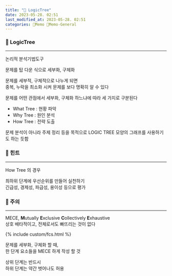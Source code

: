 ```yaml
---
title: "🥑 LogicTree"
date: 2023-05-28. 02:51
last_modified_at: 2023-05-28. 02:51
categories: 🌳Memo 🥑Memo-General
---
```


### 🎯 LogicTree

---

논리적 분석기법도구  

문제를 탑 다운 식으로 세부화, 구체화  

문제를 세부적, 구체적으로 나누게 되면  
중복, 누락을 최소화 시켜 문제를 보다 명확히 알 수 있다  

문제를 어떤 관점에서 세부화, 구체화 하느냐에 따라 세 가지로 구분된다  

- What Tree : 현황 파악
- Why Tree : 원인 분석
- How Tree : 전략 도출

문제 분석이 아니라 주제 정리 등을 목적으로 LOGIC TREE 모양의 그래프를 사용하기도 하는 듯함  

### 🎯 힌트

---

How Tree 의 경우  

최하위 단계에 우선순위를 만들어 실천하기  
긴급성, 경제성, 파급성, 용이성 등으로 평가  

### 🎯 주의

---

MECE, **M**utually **E**xclusive **C**ollectively **E**xhaustive  
상호 배타적이고, 전체로서도 빠뜨리는 것이 없다  

{% include custom/fcs.html %}

문제를 세부화, 구체화 할 때,  
한 단계 요소들을 MECE 하게 작성 할 것  

상위 단계는 반드시  
하위 단계는 약간 벗어나도 허용  
